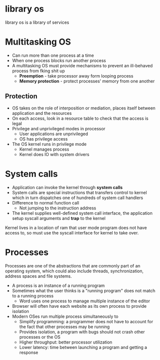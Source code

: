 # library os
library os is a library of services


# Multitasking OS

- Can run more than one process at a time
- When one process blocks run another process
- A multitasking OS must provide mechanisms to prevent an ill-behaved process from fking shit up
	- **Preemption** - take processor away form looping process
	- **Memory protection** - protect processes' memory from one another

## Protection

- OS takes on the role of interposition or mediation, places itself between application and the resources 
- On each access, look in a resource table to check that the access is legal
- Privilege and unprivileged modes in processor
	- User applications are unprivileged
	- OS has privilege access
- The OS kernel runs in privilege mode
	- Kernel manages process 
	- Kernel does IO with system drivers

# System calls

- Application can invoke the kernel through **system calls**
- System calls are special instructions that transfers control to kernel which in turn dispatches one of hundreds of system call handlers
- Difference to normal function call
	- Not jumping to the instruction address
- The kernel supplies well-defined system call interface, the application setup syscall arguments and **trap** to the kernel 

Kernel lives in a location of ram that user mode program does not have access to, so must use the syscall interface for kernel to take over.



# Processes

Processes are one of the abstractions that are commonly part of an operating system, which could also include threads, synchronization, address spaces and file systems.

- A process is an instance of a running program
- Sometimes what the user thinks is a "running program" does not match to a running process
	- Word uses one process to manage multiple instance of the editor
- Browser will often have each website as its own process to provide isolation
- Modern OSes run multiple process simultaneously to
	- Simplify programming: a programmer does not have to account for the fact that other processes may be running
	- Provides isolation, a program with bugs should not crash other processes or the OS
	- Higher throughput: better processor utilization
	- Lower latency: time between launching a program and getting a response